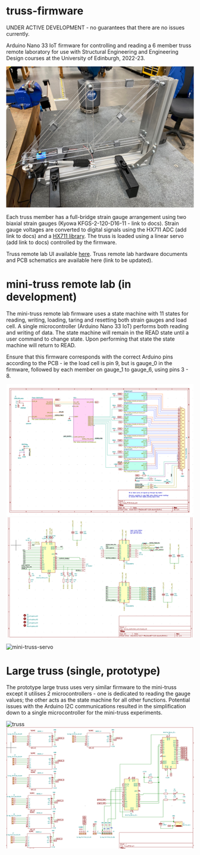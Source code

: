# truss-firmware

UNDER ACTIVE DEVELOPMENT - no guarantees that there are no issues currently.

Arduino Nano 33 IoT firmware for controlling and reading a 6 member truss remote laboratory for use with Structural Engineering and Engineering Design courses at the University of Edinburgh, 2022-23. 

![mini-truss](images/mini-truss.jpg)

Each truss member has a full-bridge strain gauge arrangement using two biaxial strain gauges (Kyowa KFGS-2-120-D16-11 - link to docs). Strain gauge voltages are converted to digital signals using the HX711 ADC (add link to docs) and a [HX711 library](https://www.arduino.cc/reference/en/libraries/hx711-arduino-library/).  The truss is loaded using a linear servo (add link to docs) controlled by the firmware.

Truss remote lab UI available [here](https://github.com/dpreid/truss-ui). 
Truss remote lab hardware documents and PCB schematics are available here (link to be updated).

# mini-truss remote lab (in development)

The mini-truss remote lab firmware uses a state machine with 11 states for reading, writing, loading, taring and resetting both strain gauges and load cell. A single microcontroller (Arduino Nano 33 IoT) performs both reading and writing of data. The state machine will remain in the READ state until a user command to change state. Upon performing that state the state machine will return to READ.

Ensure that this firmware corresponds with the correct Arduino pins according to the PCB - ie the load cell is pin 9, but is gauge_0 in the firmware, followed by each member on gauge_1 to gauge_6, using pins 3 - 8.

![mini-truss-schematic](images/imogen-pcb.png)
![mini-truss-schematic-mcu](images/imogen-pcb-mcu.png)

![mini-truss-servo](images/linear_actuator.jpg)


# Large truss (single, prototype)

The prototype large truss uses very similar firmware to the mini-truss except it utilises 2 microcontrollers - one is dedicated to reading the gauge values; the other acts as the state machine for all other functions. Potential issues with the Arduino I2C communications resulted in the simplification down to a single microcontroller for the mini-truss experiments.

![truss](images/truss-image.jpg)
![truss-schematic](images/large-truss-schematic.png)

